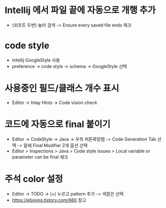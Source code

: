 # Intellij 에서 파일 끝에 자동으로 개행 추가
- (쉬프트 두번) 눌러 검색 -> Ensure every saved file ends 체크



# code style
- Intellij GoogleStyle 사용
- preference -> code style -> schema -> GoogleStyle 선택 

# 사용중인 필드/클래스 개수 표시
- Editor -> Inlay Hints -> Code vision check


# 코드에 자동으로 final 붙이기
- Editor -> CodeStyle -> Java -> 우측 버튼확장탭 -> Code Generation Tab 선택 -> 밑에 Final Modifier 2개 옵션 선택
- Editor > Inspections > Java > Code style issues > Local variable or parameter can be final 체크 


# 주석 color 설정
- Editor -> TODO -> (+) 누르고 pattern 추가 -> 색깔은 선택  
- https://eboong.tistory.com/660 참고 
